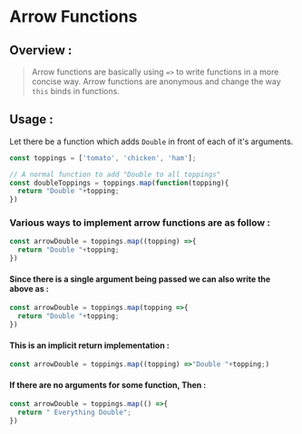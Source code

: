 # Arrow Functions

## Overview :
> Arrow functions are basically using `=>` to write functions in a more concise
way. Arrow functions are anonymous and change the way `this` binds in functions.

## Usage :

Let there be a function which adds `Double` in front of each of it's arguments.   

``` Javascript
const toppings = ['tomato', 'chicken', 'ham'];

// A normal function to add "Double to all toppings"
const doubleToppings = toppings.map(function(topping){
  return "Double "+topping;
})
```

### Various ways to implement arrow functions are as follow :

``` Javascript
const arrowDouble = toppings.map((topping) =>{
  return "Double "+topping;
})
```
     
#### Since there is a single argument being passed we can also write the above as :    
      
``` Javascript
const arrowDouble = toppings.map(topping =>{
  return "Double "+topping;
})
```

#### This is an implicit return implementation :     

``` Javascript
const arrowDouble = toppings.map((topping) =>"Double "+topping;)
```

#### If there are no arguments for some function, Then :    

``` Javascript
const arrowDouble = toppings.map(() =>{
  return " Everything Double";
})
```
